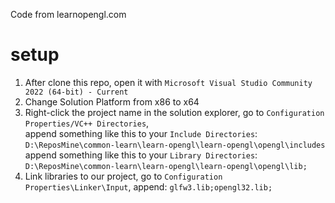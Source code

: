 Code from learnopengl.com

# setup  
1. After clone this repo, open it with `Microsoft Visual Studio Community 2022 (64-bit) - Current`  
2. Change Solution Platform from x86 to x64  
3. Right-click the project name in the solution explorer, go to `Configuration Properties/VC++ Directories`,  
append something like this to your `Include Directories`: `D:\ReposMine\common-learn\learn-opengl\learn-opengl\opengl\includes`  
append something like this to your `Library Directories`: `D:\ReposMine\common-learn\learn-opengl\learn-opengl\opengl\lib;`  
4. Link libraries to our project, go to `Configuration Properties\Linker\Input`, append: `glfw3.lib;opengl32.lib;`  
